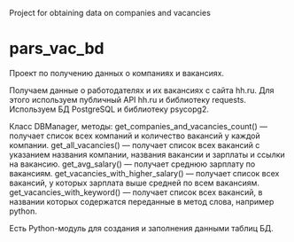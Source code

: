 Project for obtaining data on companies and vacancies
# pars_vac_bd
Проект по получению данных о компаниях и вакансиях.

Получаем данные о работодателях и их вакансиях с сайта hh.ru. 
Для этого используем публичный API hh.ru и библиотеку requests.
Используем БД PostgreSQL и библиотеку psycopg2.

Класс DBManager, методы:
get_companies_and_vacancies_count()
 — получает список всех компаний и количество вакансий у каждой компании.
get_all_vacancies()
 — получает список всех вакансий с указанием названия компании, названия вакансии и зарплаты и ссылки на вакансию.
get_avg_salary()
 — получает среднюю зарплату по вакансиям.
get_vacancies_with_higher_salary()
 — получает список всех вакансий, у которых зарплата выше средней по всем вакансиям.
get_vacancies_with_keyword()
 — получает список всех вакансий, в названии которых содержатся переданные в метод слова, например python.

Есть Python-модуль для создания и заполнения данными таблиц БД.